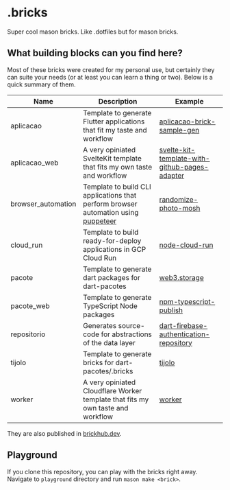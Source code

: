 # .bricks

Super cool mason bricks. Like .dotfiles but for mason bricks.

## What building blocks can you find here?

Most of these bricks were created for my personal use, but certainly they can suite your needs (or at least you can learn a thing or two). Below is a quick summary of them.

|Name|Description|Example|
|----|-----------|-------|
|aplicacao|Template to generate Flutter applications that fit my taste and workflow|[aplicacao-brick-sample-gen](https://github.com/freitzzz/aplicacao-brick-sample-gen)|
|aplicacao_web|A very opiniated SvelteKit template that fits my own taste and workflow|[svelte-kit-template-with-github-pages-adapter](https://github.com/freitas-labs/svelte-kit-template-with-github-pages-adapter)|
|browser_automation|Template to build CLI applications that perform browser automation using [puppeteer](https://github.com/xvrh/puppeteer-dart)|[randomize-photo-mosh](https://github.com/cobrinhas/randomize-photo-mosh)|
|cloud_run|Template to build ready-for-deploy applications in GCP Cloud Run|[node-cloud-run](https://github.com/freitzzz/node-cloud-run)|
|pacote|Template to generate dart packages for dart-pacotes|[web3.storage](https://github.com/dart-pacotes/web3.storage)|
|pacote_web|Template to generate TypeScript Node packages|[npm-typescript-publish](https://github.com/freitas-labs/npm-typescript-publish)|
|repositorio|Generates source-code for abstractions of the data layer|[dart-firebase-authentication-repository](https://github.com/freitzzz/dart-firebase-authentication-repository)|
|tijolo|Template to generate bricks for dart-pacotes/.bricks|[tijolo](https://github.com/dart-pacotes/.bricks/tree/master/tijolo)|
|worker|A very opiniated Cloudflare Worker template that fits my own taste and workflow|[worker](https://github.com/nolytics/worker)

They are also published in [brickhub.dev](https://brickhub.dev/).

## Playground

If you clone this repository, you can play with the bricks right away. Navigate to `playground` directory and run `mason make <brick>`.
